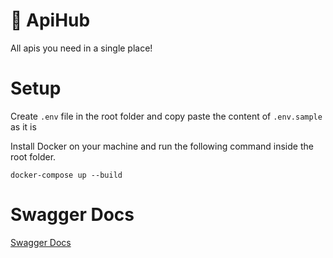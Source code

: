 # 🧊 ApiHub

All apis you need in a single place!

# Setup

Create `.env` file in the root folder and copy paste the content of `.env.sample` as it is

Install Docker on your machine and run the following command inside the root folder.

```
docker-compose up --build
```

# Swagger Docs

[Swagger Docs](http://localhost:8080/api/v1/docs/)
